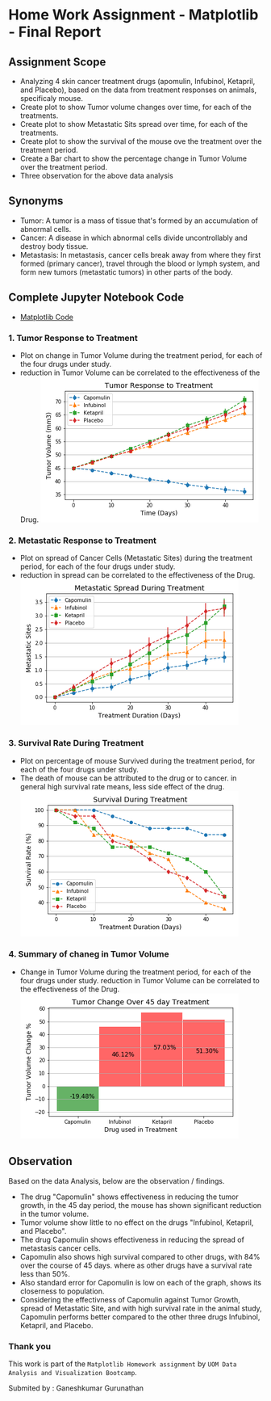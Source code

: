 # Home Work Assignment - Matplotlib - Final Report

## Assignment Scope

* Analyzing 4 skin cancer treatment drugs (apomulin, Infubinol, Ketapril, and Placebo), based on the data from treatment responses on animals, specificaly mouse.
* Create plot to show Tumor volume changes over time, for each of the treatments. 
* Create plot to show Metastatic Sits spread over time, for each of the treatments.
* Create plot to show the survival of the mouse ove the treatment over the treatment period.
* Create a Bar chart to show the percentage change in Tumor Volume over the treatment period.
* Three observation for the above data analysis

## Synonyms
* Tumor: A tumor is a mass of tissue that's formed by an accumulation of abnormal cells.
* Cancer: A disease in which abnormal cells divide uncontrollably and destroy body tissue.
* Metastasis: In metastasis, cancer cells break away from where they first formed (primary cancer), travel through the blood or lymph system, and form new tumors (metastatic tumors) in other parts of the body.

## Complete Jupyter Notebook Code
* [Matplotlib Code](/pymaceuticals.ipynb)

### 1. Tumor Response to Treatment
* Plot on change in Tumor Volume during the treatment period, for each of the four drugs under study.
* reduction in Tumor Volume can be correlated to the effectiveness of the Drug. 
![Tumor Response to Treatment](Images/Tumor_Response_to_Treatment.png)

### 2. Metastatic Response to Treatment
* Plot on spread of Cancer Cells (Metastatic Sites) during the treatment period, for each of the four drugs under study. 
* reduction in spread can be correlated to the effectiveness of the Drug. 
![Metastatic Response to Treatment](Images/Metastatic_Spread_During_Treatment.png)

### 3. Survival Rate During Treatment
* Plot on percentage of mouse Survived during the treatment period, for each of the four drugs under study. 
* The death of mouse can be attributed to the drug or to cancer. in general high survival rate means, less side effect of the drug. 
![Survival Rate During Treatment](Images/Survival_Rate_During_Treatment.png)

### 4. Summary of chaneg in Tumor Volume
* Change in Tumor Volume during the treatment period, for each of the four drugs under study. reduction in Tumor Volume can be correlated to the effectiveness of the Drug. 
![Summary of chaneg in Tumor Volume](Images/Summary_Tumor_Change_Pct.png)


## Observation
Based on the data Analysis, below are the observation / findings. 
* The drug "Capomulin" shows effectiveness in reducing the tumor growth, in the 45 day period, the mouse has shown significant reduction in the tumor volume.
* Tumor volume show little to no effect on the drugs "Infubinol, Ketapril, and Placebo".
* The drug Capomulin shows effectiveness in reducing the spread of metastasis cancer cells.  
* Capomulin also shows high survival compared to other drugs, with 84% over the course of 45 days. where as other drugs have a survival rate less than 50%.
* Also standard error for Capomulin is low on each of the graph, shows its closerness to population.  
* Considering the effectivness of Capomulin against Tumor Growth, spread of Metastatic Site, and with high survival rate in the animal study, Capomulin performs better compared to the other three drugs Infubinol, Ketapril, and Placebo.

### Thank you 

This work is part of the `Matplotlib Homework assignment` by `UOM Data Analysis and Visualization Bootcamp`.

Submited by : Ganeshkumar Gurunathan
